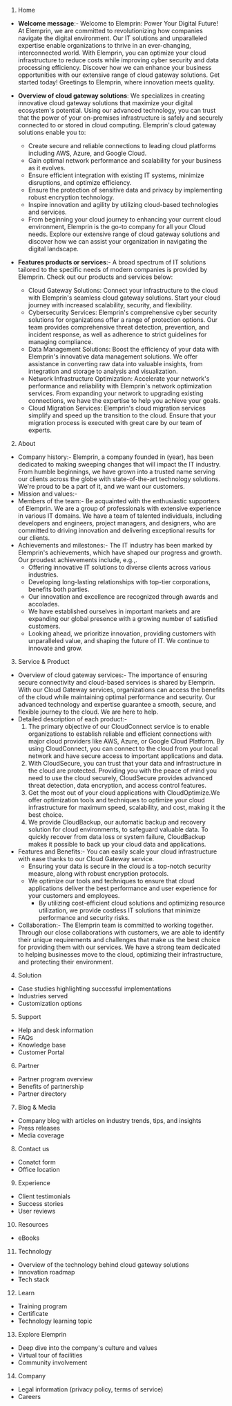 1.	Home
-	**Welcome message**:- Welcome to Elemprin: Power Your Digital Future! At Elemprin, we are committed to revolutionizing how companies navigate the digital environment. Our IT solutions and unparalleled expertise enable organizations to thrive in an ever-changing, interconnected world.
With Elemprin, you can optimize your cloud infrastructure to reduce costs while improving cyber security and data processing efficiency.
Discover how we can enhance your business opportunities with our extensive range of cloud gateway solutions. Get started today! Greetings to Elemprin, where innovation meets quality.
-	**Overview of cloud gateway solutions**: We specializes in creating innovative cloud gateway solutions that maximize your digital ecosystem's potential. Using our advanced technology, you can trust that the power of your on-premises infrastructure is safely and securely connected to or stored in cloud computing.
Elemprin's cloud gateway solutions enable you to:
      - Create secure and reliable connections to leading cloud platforms including AWS, Azure, and Google Cloud.
      - Gain optimal network performance and scalability for your business as it evolves.
      - Ensure efficient integration with existing IT systems, minimize disruptions, and optimize efficiency.
      - Ensure the protection of sensitive data and privacy by implementing robust encryption technology.
      - Inspire innovation and agility by utilizing cloud-based technologies and services.
      - From beginning your cloud journey to enhancing your current cloud environment, Elemprin is the go-to company for all your Cloud needs. Explore our extensive range of cloud gateway solutions and discover how we can assist your organization in navigating the digital landscape.

-	**Features products or services**:- A broad spectrum of IT solutions tailored to the specific needs of modern companies is provided by Elemprin. Check out our products and services below:
      - Cloud Gateway Solutions:
Connect your infrastructure to the cloud with Elemprin's seamless cloud gateway solutions. Start your cloud journey with increased scalability, security, and flexibility.                                 
      - Cybersecurity Services:
        Elemprin's comprehensive cyber security solutions for organizations offer a range of protection options. Our team provides comprehensive threat detection, prevention, and incident response, as well as adherence to strict guidelines for managing compliance.                    
      - Data Management Solutions:
Boost the efficiency of your data with Elemprin's innovative data management solutions. We offer assistance in converting raw data into valuable insights, from integration and storage to analysis and visualization.
      - Network Infrastructure Optimization:
Accelerate your network's performance and reliability with Elemprin's network optimization services. From expanding your network to upgrading existing connections, we have the expertise to help you achieve your goals.                                                 
      - Cloud Migration Services:
Elemprin's cloud migration services simplify and speed up the transition to the cloud. Ensure that your migration process is executed with great care by our team of experts.                                       
2.	About
-	Company history:- Elemprin, a company founded in (year), has been dedicated to making sweeping changes that will impact the IT industry. From humble beginnings, we have grown into a trusted name serving our clients across the globe with state-of-the-art technology solutions. We're proud to be a part of it, and we want our customers.
-	Mission and values:- 
-	Members of the team:- Be acquainted with the enthusiastic supporters of Elemprin. We are a group of professionals with extensive experience in various IT domains. We have a team of talented individuals, including developers and engineers, project managers, and designers, who are committed to driving innovation and delivering exceptional results for our clients.
-	Achievements and milestones:- The IT industry has been marked by Elemprin's achievements, which have shaped our progress and growth. Our proudest achievements include, e.g.,.
      - Offering innovative IT solutions to diverse clients across various industries.
      - Developing long-lasting relationships with top-tier corporations, benefits both parties.
      - Our innovation and excellence are recognized through awards and accolades.
      - We have established ourselves in important markets and are expanding our global presence with a growing number of satisfied customers.
      - Looking ahead, we prioritize innovation, providing customers with unparalleled value, and shaping the future of IT. We continue to innovate and grow.
3.	Service & Product
-	Overview of cloud gateway services:- The importance of ensuring secure connectivity and cloud-based services is shared by Elemprin. With our Cloud Gateway services, organizations can access the benefits of the cloud while maintaining optimal performance and security. Our advanced technology and expertise guarantee a smooth, secure, and flexible journey to the cloud. We are here to help.
-	Detailed description of each product:-
      1. The primary objective of our CloudConnect service is to enable organizations to establish reliable and efficient connections with major cloud providers like AWS, Azure, or Google Cloud Platform. By using CloudConnect, you can connect to the cloud from your local network and have secure access to important applications and data.
      2. With CloudSecure, you can trust that your data and infrastructure in the cloud are protected. Providing you with the peace of mind you need to use the cloud securely, CloudSecure provides advanced threat detection, data encryption, and access control features.
      3. Get the most out of your cloud applications with CloudOptimize.We offer optimization tools and techniques to optimize your cloud infrastructure for maximum speed, scalability, and cost, making it the best choice.
      4. We provide CloudBackup, our automatic backup and recovery solution for cloud environments, to safeguard valuable data. To quickly recover from data loss or system failure, CloudBackup makes it possible to back up your cloud data and applications.
-	Features and Benefits:- You can easily scale your cloud infrastructure with ease thanks to our Cloud Gateway service.
	  - Ensuring your data is secure in the cloud is a top-notch security measure, along with robust encryption protocols. 
	  - We optimize our tools and techniques to ensure that cloud applications deliver the best performance and user experience for your customers and employees.
        - By utilizing cost-efficient cloud solutions and optimizing resource utilization, we provide costless IT solutions that minimize performance and security risks.
-	Collaboration:- The Elemprin team is committed to working together. Through our close collaborations with customers, we are able to identify their unique requirements and challenges that make us the best choice for providing them with our services. We have a strong team dedicated to helping businesses move to the cloud, optimizing their infrastructure, and protecting their environment.
4.	Solution
-	Case studies highlighting successful implementations
-	Industries served
-	Customization options
5.	Support
-	Help and desk information
-	FAQs
-	Knowledge base
-	Customer Portal 
6.	Partner
-	Partner program overview
-	Benefits of partnership
-	Partner directory
7.	Blog & Media
-	Company blog with articles on industry trends, tips, and insights
-	Press releases
-	Media coverage
8.	 Contact us
-	Conatct form
-	Office location 
9.	Experience
-	Client testimonials
-	Success stories
-	User reviews
10.	Resources
-	eBooks
11.	Technology
-	Overview of the technology behind cloud gateway solutions
-	Innovation roadmap
-	Tech stack
12.	Learn
-	Training program
-	Certificate
-	Technology learning topic
13.	Explore Elemprin
-	Deep dive into the company's culture and values
-	Virtual tour of facilities
-	Community involvement
14.	Company
-	Legal information (privacy policy, terms of service)
-	Careers


